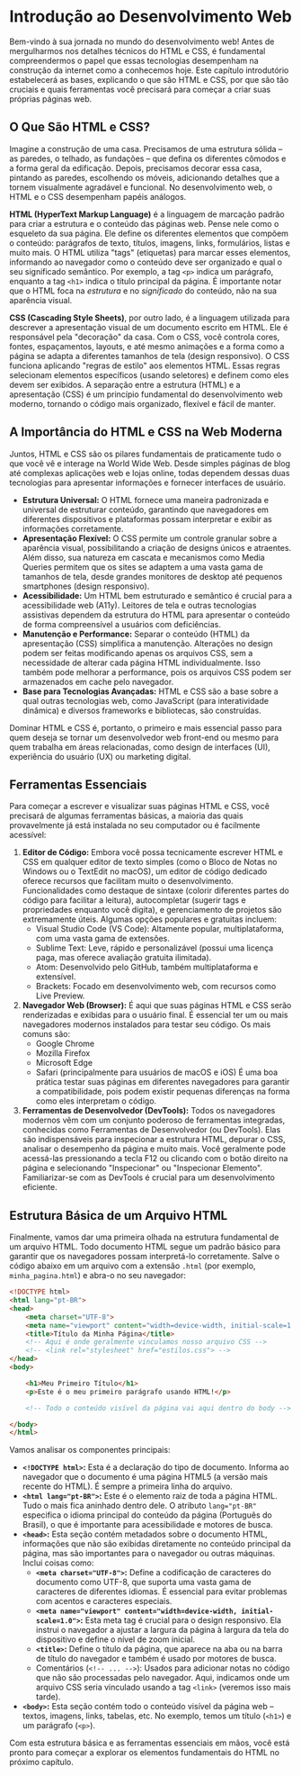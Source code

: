 # Introdução ao Desenvolvimento Web

Bem-vindo à sua jornada no mundo do desenvolvimento web! Antes de mergulharmos nos detalhes técnicos do HTML e CSS, é fundamental compreendermos o papel que essas tecnologias desempenham na construção da internet como a conhecemos hoje. Este capítulo introdutório estabelecerá as bases, explicando o que são HTML e CSS, por que são tão cruciais e quais ferramentas você precisará para começar a criar suas próprias páginas web.

## O Que São HTML e CSS?

Imagine a construção de uma casa. Precisamos de uma estrutura sólida – as paredes, o telhado, as fundações – que defina os diferentes cômodos e a forma geral da edificação. Depois, precisamos decorar essa casa, pintando as paredes, escolhendo os móveis, adicionando detalhes que a tornem visualmente agradável e funcional. No desenvolvimento web, o HTML e o CSS desempenham papéis análogos.

**HTML (HyperText Markup Language)** é a linguagem de marcação padrão para criar a estrutura e o conteúdo das páginas web. Pense nele como o esqueleto da sua página. Ele define os diferentes elementos que compõem o conteúdo: parágrafos de texto, títulos, imagens, links, formulários, listas e muito mais. O HTML utiliza "tags" (etiquetas) para marcar esses elementos, informando ao navegador como o conteúdo deve ser organizado e qual o seu significado semântico. Por exemplo, a tag `<p>` indica um parágrafo, enquanto a tag `<h1>` indica o título principal da página. É importante notar que o HTML foca na *estrutura* e no *significado* do conteúdo, não na sua aparência visual.

**CSS (Cascading Style Sheets)**, por outro lado, é a linguagem utilizada para descrever a apresentação visual de um documento escrito em HTML. Ele é responsável pela "decoração" da casa. Com o CSS, você controla cores, fontes, espaçamentos, layouts, e até mesmo animações e a forma como a página se adapta a diferentes tamanhos de tela (design responsivo). O CSS funciona aplicando "regras de estilo" aos elementos HTML. Essas regras selecionam elementos específicos (usando seletores) e definem como eles devem ser exibidos. A separação entre a estrutura (HTML) e a apresentação (CSS) é um princípio fundamental do desenvolvimento web moderno, tornando o código mais organizado, flexível e fácil de manter.

## A Importância do HTML e CSS na Web Moderna

Juntos, HTML e CSS são os pilares fundamentais de praticamente tudo o que você vê e interage na World Wide Web. Desde simples páginas de blog até complexas aplicações web e lojas online, todas dependem dessas duas tecnologias para apresentar informações e fornecer interfaces de usuário.

*   **Estrutura Universal:** O HTML fornece uma maneira padronizada e universal de estruturar conteúdo, garantindo que navegadores em diferentes dispositivos e plataformas possam interpretar e exibir as informações corretamente.
*   **Apresentação Flexível:** O CSS permite um controle granular sobre a aparência visual, possibilitando a criação de designs únicos e atraentes. Além disso, sua natureza em cascata e mecanismos como Media Queries permitem que os sites se adaptem a uma vasta gama de tamanhos de tela, desde grandes monitores de desktop até pequenos smartphones (design responsivo).
*   **Acessibilidade:** Um HTML bem estruturado e semântico é crucial para a acessibilidade web (A11y). Leitores de tela e outras tecnologias assistivas dependem da estrutura do HTML para apresentar o conteúdo de forma compreensível a usuários com deficiências.
*   **Manutenção e Performance:** Separar o conteúdo (HTML) da apresentação (CSS) simplifica a manutenção. Alterações no design podem ser feitas modificando apenas os arquivos CSS, sem a necessidade de alterar cada página HTML individualmente. Isso também pode melhorar a performance, pois os arquivos CSS podem ser armazenados em cache pelo navegador.
*   **Base para Tecnologias Avançadas:** HTML e CSS são a base sobre a qual outras tecnologias web, como JavaScript (para interatividade dinâmica) e diversos frameworks e bibliotecas, são construídas.

Dominar HTML e CSS é, portanto, o primeiro e mais essencial passo para quem deseja se tornar um desenvolvedor web front-end ou mesmo para quem trabalha em áreas relacionadas, como design de interfaces (UI), experiência do usuário (UX) ou marketing digital.

## Ferramentas Essenciais

Para começar a escrever e visualizar suas páginas HTML e CSS, você precisará de algumas ferramentas básicas, a maioria das quais provavelmente já está instalada no seu computador ou é facilmente acessível:

1.  **Editor de Código:** Embora você possa tecnicamente escrever HTML e CSS em qualquer editor de texto simples (como o Bloco de Notas no Windows ou o TextEdit no macOS), um editor de código dedicado oferece recursos que facilitam muito o desenvolvimento. Funcionalidades como destaque de sintaxe (colorir diferentes partes do código para facilitar a leitura), autocompletar (sugerir tags e propriedades enquanto você digita), e gerenciamento de projetos são extremamente úteis. Algumas opções populares e gratuitas incluem:
    *   Visual Studio Code (VS Code): Altamente popular, multiplataforma, com uma vasta gama de extensões.
    *   Sublime Text: Leve, rápido e personalizável (possui uma licença paga, mas oferece avaliação gratuita ilimitada).
    *   Atom: Desenvolvido pelo GitHub, também multiplataforma e extensível.
    *   Brackets: Focado em desenvolvimento web, com recursos como Live Preview.
2.  **Navegador Web (Browser):** É aqui que suas páginas HTML e CSS serão renderizadas e exibidas para o usuário final. É essencial ter um ou mais navegadores modernos instalados para testar seu código. Os mais comuns são:
    *   Google Chrome
    *   Mozilla Firefox
    *   Microsoft Edge
    *   Safari (principalmente para usuários de macOS e iOS)
    É uma boa prática testar suas páginas em diferentes navegadores para garantir a compatibilidade, pois podem existir pequenas diferenças na forma como eles interpretam o código.
3.  **Ferramentas de Desenvolvedor (DevTools):** Todos os navegadores modernos vêm com um conjunto poderoso de ferramentas integradas, conhecidas como Ferramentas de Desenvolvedor (ou DevTools). Elas são indispensáveis para inspecionar a estrutura HTML, depurar o CSS, analisar o desempenho da página e muito mais. Você geralmente pode acessá-las pressionando a tecla F12 ou clicando com o botão direito na página e selecionando "Inspecionar" ou "Inspecionar Elemento". Familiarizar-se com as DevTools é crucial para um desenvolvimento eficiente.

## Estrutura Básica de um Arquivo HTML

Finalmente, vamos dar uma primeira olhada na estrutura fundamental de um arquivo HTML. Todo documento HTML segue um padrão básico para garantir que os navegadores possam interpretá-lo corretamente. Salve o código abaixo em um arquivo com a extensão `.html` (por exemplo, `minha_pagina.html`) e abra-o no seu navegador:

```html
<!DOCTYPE html>
<html lang="pt-BR">
<head>
    <meta charset="UTF-8">
    <meta name="viewport" content="width=device-width, initial-scale=1.0">
    <title>Título da Minha Página</title>
    <!-- Aqui é onde geralmente vinculamos nosso arquivo CSS -->
    <!-- <link rel="stylesheet" href="estilos.css"> -->
</head>
<body>

    <h1>Meu Primeiro Título</h1>
    <p>Este é o meu primeiro parágrafo usando HTML!</p>

    <!-- Todo o conteúdo visível da página vai aqui dentro do body -->

</body>
</html>
```

Vamos analisar os componentes principais:

*   **`<!DOCTYPE html>`:** Esta é a declaração do tipo de documento. Informa ao navegador que o documento é uma página HTML5 (a versão mais recente do HTML). É sempre a primeira linha do arquivo.
*   **`<html lang="pt-BR">`:** Este é o elemento raiz de toda a página HTML. Tudo o mais fica aninhado dentro dele. O atributo `lang="pt-BR"` especifica o idioma principal do conteúdo da página (Português do Brasil), o que é importante para acessibilidade e motores de busca.
*   **`<head>`:** Esta seção contém metadados sobre o documento HTML, informações que não são exibidas diretamente no conteúdo principal da página, mas são importantes para o navegador ou outras máquinas. Inclui coisas como:
    *   **`<meta charset="UTF-8">`:** Define a codificação de caracteres do documento como UTF-8, que suporta uma vasta gama de caracteres de diferentes idiomas. É essencial para evitar problemas com acentos e caracteres especiais.
    *   **`<meta name="viewport" content="width=device-width, initial-scale=1.0">`:** Esta meta tag é crucial para o design responsivo. Ela instrui o navegador a ajustar a largura da página à largura da tela do dispositivo e define o nível de zoom inicial.
    *   **`<title>`:** Define o título da página, que aparece na aba ou na barra de título do navegador e também é usado por motores de busca.
    *   Comentários (`<!-- ... -->`): Usados para adicionar notas no código que não são processadas pelo navegador. Aqui, indicamos onde um arquivo CSS seria vinculado usando a tag `<link>` (veremos isso mais tarde).
*   **`<body>`:** Esta seção contém todo o conteúdo visível da página web – textos, imagens, links, tabelas, etc. No exemplo, temos um título (`<h1>`) e um parágrafo (`<p>`).

Com esta estrutura básica e as ferramentas essenciais em mãos, você está pronto para começar a explorar os elementos fundamentais do HTML no próximo capítulo.

